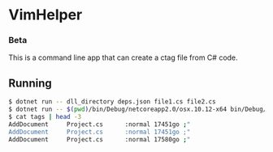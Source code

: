 # VimHelper

### Beta

This is a command line app that can create a ctag file from C# code.

## Running

``` bash
$ dotnet run -- dll_directory deps.json file1.cs file2.cs
$ dotnet run -- $(pwd)/bin/Debug/netcoreapp2.0/osx.10.12-x64 bin/Debug/netcoreapp2.0/osx.10.12-x64/VimHelper.deps.json $(pwd)/Program.cs $(pwd)/Project.cs | sort > tags
$ cat tags | head -3
AddDocument     Project.cs      :normal 17451go ;"
AddDocument     Project.cs      :normal 17451go ;"
AddDocument     Project.cs      :normal 17580go ;"
```
